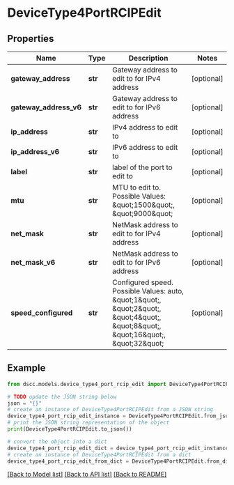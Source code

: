 # DeviceType4PortRCIPEdit


## Properties

Name | Type | Description | Notes
------------ | ------------- | ------------- | -------------
**gateway_address** | **str** | Gateway address to edit to for IPv4 address | [optional] 
**gateway_address_v6** | **str** | Gateway address to edit to for IPv6 address | [optional] 
**ip_address** | **str** | IPv4 address to edit to | [optional] 
**ip_address_v6** | **str** | IPv6 address to edit to | [optional] 
**label** | **str** | label of the port to edit to | [optional] 
**mtu** | **str** | MTU to edit to. Possible Values: \&quot;1500\&quot;, \&quot;9000\&quot; | [optional] 
**net_mask** | **str** | NetMask address to edit to for IPv4 address | [optional] 
**net_mask_v6** | **str** | NetMask address to edit to for IPv6 address | [optional] 
**speed_configured** | **str** | Configured speed. Possible Values: auto, \&quot;1\&quot;, \&quot;2\&quot;, \&quot;4\&quot;, \&quot;8\&quot;, \&quot;16\&quot;, \&quot;32\&quot; | [optional] 

## Example

```python
from dscc.models.device_type4_port_rcip_edit import DeviceType4PortRCIPEdit

# TODO update the JSON string below
json = "{}"
# create an instance of DeviceType4PortRCIPEdit from a JSON string
device_type4_port_rcip_edit_instance = DeviceType4PortRCIPEdit.from_json(json)
# print the JSON string representation of the object
print(DeviceType4PortRCIPEdit.to_json())

# convert the object into a dict
device_type4_port_rcip_edit_dict = device_type4_port_rcip_edit_instance.to_dict()
# create an instance of DeviceType4PortRCIPEdit from a dict
device_type4_port_rcip_edit_from_dict = DeviceType4PortRCIPEdit.from_dict(device_type4_port_rcip_edit_dict)
```
[[Back to Model list]](../README.md#documentation-for-models) [[Back to API list]](../README.md#documentation-for-api-endpoints) [[Back to README]](../README.md)


